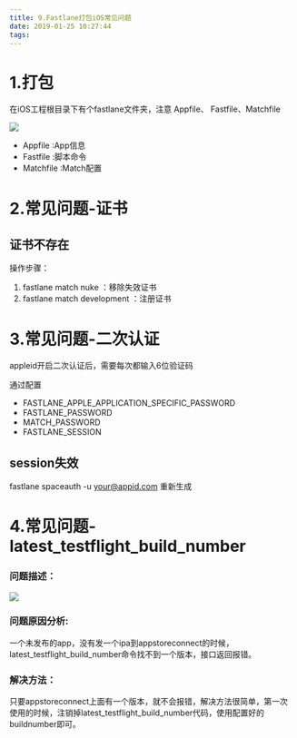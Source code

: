 ```yaml
---
title: 9.Fastlane打包iOS常见问题
date: 2019-01-25 10:27:44
tags:
---
```


# 1.打包
在iOS工程根目录下有个fastlane文件夹，注意 Appfile、 Fastfile、Matchfile

![](目录结构.png)

- Appfile :App信息
- Fastfile :脚本命令
- Matchfile :Match配置

 

# 2.常见问题-证书

## 证书不存在

操作步骤：

1. fastlane match nuke  ：移除失效证书
2. fastlane match development  ：注册证书
 

# 3.常见问题-二次认证
appleid开启二次认证后，需要每次都输入6位验证码

通过配置

- FASTLANE_APPLE_APPLICATION_SPECIFIC_PASSWORD
- FASTLANE_PASSWORD
- MATCH_PASSWORD
- FASTLANE_SESSION

## session失效
fastlane spaceauth -u your@appid.com 重新生成


# 4.常见问题-latest\_testflight\_build\_number
### 问题描述：
![](latest_testflight_build_number.png)

### 问题原因分析: 
一个未发布的app，没有发一个ipa到appstoreconnect的时候，latest\_testflight\_build\_number命令找不到一个版本，接口返回报错。

### 解决方法：
只要appstoreconnect上面有一个版本，就不会报错，解决方法很简单，第一次使用的时候，注销掉latest\_testflight\_build\_number代码，使用配置好的buildnumber即可。
